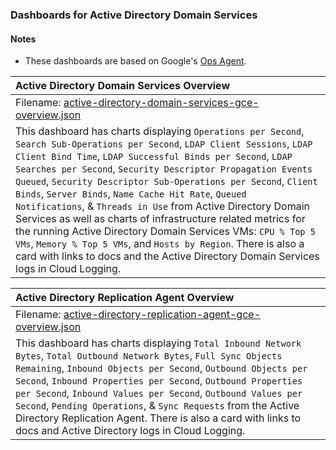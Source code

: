 ### Dashboards for Active Directory Domain Services

#### Notes
- These dashboards are based on Google's [Ops Agent](https://cloud.google.com/stackdriver/docs/solutions/agents/ops-agent).

|Active Directory Domain Services Overview|
|:------------------|
|Filename: [active-directory-domain-services-gce-overview.json](active-directory-domain-services-gce-overview.json)|
|This dashboard has charts displaying `Operations per Second`, `Search Sub-Operations per Second`, `LDAP Client Sessions`, `LDAP Client Bind Time`, `LDAP Successful Binds per Second`, `LDAP Searches per Second`, `Security Descriptor Propagation Events Queued`, `Security Descriptor Sub-Operations per Second`, `Client Binds`, `Server Binds`, `Name Cache Hit Rate`, `Queued Notifications`, & `Threads in Use` from Active Directory Domain Services as well as charts of infrastructure related metrics for the running Active Directory Domain Services VMs: `CPU % Top 5 VMs`, `Memory % Top 5 VMs`, and `Hosts by Region`. There is also a card with links to docs and the Active Directory Domain Services logs in Cloud Logging.|

|Active Directory Replication Agent Overview|
|:------------------|
|Filename: [active-directory-replication-agent-gce-overview.json](active-directory-replication-agent-gce-overview.json)|
|This dashboard has charts displaying `Total Inbound Network Bytes`, `Total Outbound Network Bytes`, `Full Sync Objects Remaining`, `Inbound Objects per Second`, `Outbound Objects per Second`, `Inbound Properties per Second`, `Outbound Properties per Second`, `Inbound Values per Second`, `Outbound Values per Second`, `Pending Operations`, & `Sync Requests` from the Active Directory Replication Agent. There is also a card with links to docs and Active Directory logs in Cloud Logging.|
